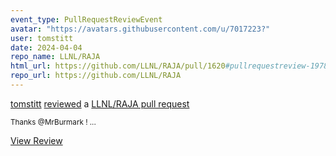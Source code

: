 ```yaml
---
event_type: PullRequestReviewEvent
avatar: "https://avatars.githubusercontent.com/u/7017223?"
user: tomstitt
date: 2024-04-04
repo_name: LLNL/RAJA
html_url: https://github.com/LLNL/RAJA/pull/1620#pullrequestreview-1978328470
repo_url: https://github.com/LLNL/RAJA
---
```


<a href='https://github.com/tomstitt' target='_blank'>tomstitt</a> <a href='https://github.com/LLNL/RAJA/pull/1620#pullrequestreview-1978328470' target='_blank'>reviewed</a> a <a href='https://github.com/LLNL/RAJA/pull/1620' target='_blank'>LLNL/RAJA pull request</a>

<small>Thanks @MrBurmark ! ...</small>

<a href='https://github.com/LLNL/RAJA/pull/1620#pullrequestreview-1978328470' target='_blank'>View Review</a>